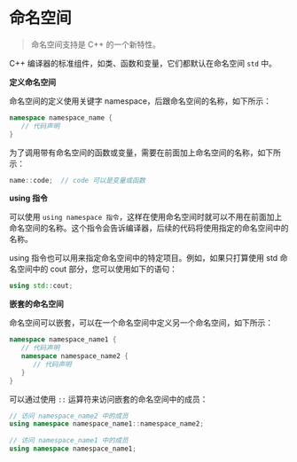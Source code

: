 # 命名空间

> 命名空间支持是 C++ 的一个新特性。

C++ 编译器的标准组件，如类、函数和变量，它们都默认在命名空间 `std` 中。

**定义命名空间**

命名空间的定义使用关键字 namespace，后跟命名空间的名称，如下所示：

```cpp
namespace namespace_name {
   // 代码声明
}
```

为了调用带有命名空间的函数或变量，需要在前面加上命名空间的名称，如下所示：

```cpp
name::code;  // code 可以是变量或函数
```

**using 指令**

可以使用 `using namespace 指令`，这样在使用命名空间时就可以不用在前面加上命名空间的名称。这个指令会告诉编译器，后续的代码将使用指定的命名空间中的名称。

using 指令也可以用来指定命名空间中的特定项目。例如，如果只打算使用 std 命名空间中的 cout 部分，您可以使用如下的语句：

```cpp
using std::cout;
```

**嵌套的命名空间**

命名空间可以嵌套，可以在一个命名空间中定义另一个命名空间，如下所示：

```cpp
namespace namespace_name1 {
   // 代码声明
   namespace namespace_name2 {
      // 代码声明
   }
}
```

可以通过使用 `::` 运算符来访问嵌套的命名空间中的成员：

```cpp
// 访问 namespace_name2 中的成员
using namespace namespace_name1::namespace_name2;
 
// 访问 namespace_name1 中的成员
using namespace namespace_name1;
```